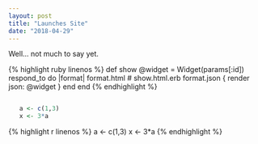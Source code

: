 ```yaml
---
layout: post
title: "Launches Site"
date: "2018-04-29"
---
```


Well... not much to say yet.


{% highlight ruby linenos %}
def show
  @widget = Widget(params[:id])
  respond_to do |format|
    format.html # show.html.erb
    format.json { render json: @widget }
  end
end
{% endhighlight %}

``` r

   a <- c(1,3)
   x <- 3*a

```


{% highlight r linenos %}
a <- c(1,3)
x <- 3*a
{% endhighlight %}
